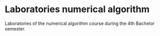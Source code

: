 # Laboratories numerical algorithm

Laboratories of the numerical algorithm course during the 4th Bachelor semester.
